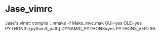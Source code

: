 # Jase_vimrc
Jase's vimrc
compile：nmake -f Make_mvc.mak GUI=yes OLE=yes PYTHON3=[python3_path] DYNAMIC_PYTHON3=yes PYTHON3_VER=36
